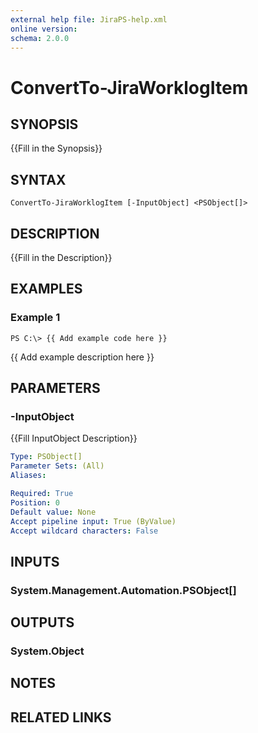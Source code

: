 ```yaml
---
external help file: JiraPS-help.xml
online version: 
schema: 2.0.0
---
```


# ConvertTo-JiraWorklogItem

## SYNOPSIS
{{Fill in the Synopsis}}

## SYNTAX

```
ConvertTo-JiraWorklogItem [-InputObject] <PSObject[]>
```

## DESCRIPTION
{{Fill in the Description}}

## EXAMPLES

### Example 1
```
PS C:\> {{ Add example code here }}
```

{{ Add example description here }}

## PARAMETERS

### -InputObject
{{Fill InputObject Description}}

```yaml
Type: PSObject[]
Parameter Sets: (All)
Aliases: 

Required: True
Position: 0
Default value: None
Accept pipeline input: True (ByValue)
Accept wildcard characters: False
```

## INPUTS

### System.Management.Automation.PSObject[]


## OUTPUTS

### System.Object

## NOTES

## RELATED LINKS

